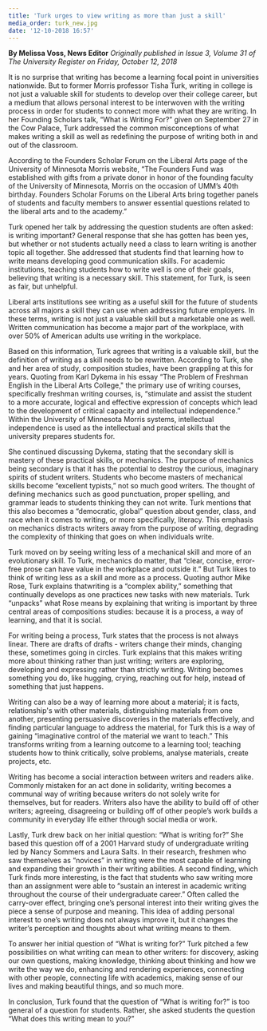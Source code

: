 ```yaml
---
title: 'Turk urges to view writing as more than just a skill'
media_order: turk_new.jpg
date: '12-10-2018 16:57'
---
```


**By Melissa Voss, News Editor** _Originally published in Issue 3, Volume 31 of The University Register on Friday, October 12, 2018_

It is no surprise that writing has become a learning focal point in universities nationwide.  But to former Morris professor Tisha Turk, writing in college is not just a valuable skill for students to develop over their college career, but a medium that allows personal interest to be interwoven with the writing process in order for students to connect more with what they are writing.  In her Founding Scholars talk, “What is Writing For?” given on September 27 in the Cow Palace, Turk addressed the common misconceptions of what makes writing a skill as well as redefining the purpose of writing both in and out of the classroom.

According to the Founders Scholar Forum on the Liberal Arts page of the University of Minnesota Morris website, “The Founders Fund was established with gifts from a private donor in honor of the founding faculty of the University of Minnesota, Morris on the occasion of UMM’s 40th birthday.  Founders Scholar Forums on the Liberal Arts bring together panels of students and faculty members to answer essential questions related to the liberal arts and to the academy.”

Turk opened her talk by addressing the question students are often asked: is writing important?  General response that she has gotten has been yes, but whether or not students actually need a class to learn writing is another topic all together.   She addressed that students find that learning how to write means developing good communication skills.  For academic institutions, teaching students how to write well is one of their goals, believing that writing is a necessary skill.  This statement, for Turk, is seen as fair, but unhelpful.

Liberal arts institutions see writing as a useful skill for the future of students across all majors a skill they can use when addressing future employers.  In these terms, writing is not just a valuable skill but a marketable one as well.  Written communication has become a major part of the workplace, with over 50% of American adults use writing in the workplace.  

Based on this information, Turk agrees that writing is a valuable skill, but the definition of writing as a skill needs to be rewritten.  According to Turk, she and her area of study, composition studies, have been grappling at this for years.  Quoting from Karl Dykema in his essay “The Problem of Freshman English in the Liberal Arts College," the primary use of writing courses, specifically freshman writing courses, is, “stimulate and assist the student to a more accurate, logical and effective expression of concepts which lead to the development of critical capacity and intellectual independence.”  Within the University of Minnesota Morris systems, intellectual independence is used as the intellectual and practical skills that the university prepares students for. 

She continued discussing Dykema, stating that the secondary skill is mastery of these practical skills, or mechanics.  The purpose of mechanics being secondary is that it has the potential to destroy the curious, imaginary spirits of student writers.  Students who become masters of mechanical skills become “excellent typists,” not so much good writers.  The thought of defining mechanics such as good punctuation, proper spelling, and grammar leads to students thinking they can not write.  Turk mentions that this also becomes a “democratic, global” question about gender, class, and race when it comes to writing, or more specifically, literacy.  This emphasis on mechanics distracts writers away from the purpose of writing, degrading the complexity of thinking that goes on when individuals write.

Turk moved on by seeing writing less of a mechanical skill and more of an evolutionary skill.  To Turk, mechanics do matter, that “clear, concise, error-free prose can have value in the workplace and outside it.” But Turk likes to think of writing less as a skill and more as a process.  Quoting author Mike Rose, Turk explains thatwriting is a “complex ability,” something that continually develops as one practices new tasks with new materials.  Turk “unpacks” what Rose means by explaining that writing is important by three central areas of compositions studies: because it is a process, a way of learning, and that it is social.

For writing being a process, Turk states that the process is not always linear.  There are drafts of drafts - writers change their minds, changing these, sometimes going in circles.  Turk explains that this makes writing more about thinking rather than just writing; writers are exploring, developing and expressing rather than strictly writing.  Writing becomes something you do, like hugging, crying, reaching out for help, instead of something that just happens.

Writing can also be a way of learning more about a material; it is facts, relationship's with other materials, distinguishing materials from one another, presenting persuasive discoveries in the materials effectively, and finding particular language to address the material, for Turk this is a way of gaining “imaginative control of the material we want to teach.”  This transforms writing from a learning outcome to a learning tool; teaching students how to think critically, solve problems, analyse materials, create projects, etc.

Writing has become a social interaction between writers and readers alike.  Commonly mistaken for an act done in solidarity, writing becomes a communal way of writing because writers do not solely write for themselves, but for readers.  Writers also have the ability to build off of other writers; agreeing, disagreeing or building off of other people’s work builds a community in everyday life either through social media or work.

Lastly, Turk drew back on her initial question: “What is writing for?”  She based this question off of a 2001 Harvard study of undergraduate writing led by Nancy Sommers and Laura Salts.  In their research, freshmen who saw themselves as “novices” in writing were the most capable of learning and expanding their growth in their writing abilities.  A second finding, which Turk finds more interesting, is the fact that students who saw writing more than an assignment were able to “sustain an interest in academic writing throughout the course of their undergraduate career.”  Often called the carry-over effect, bringing one’s personal interest into their writing gives the piece a sense of purpose and meaning.  This idea of adding personal interest to one’s writing does not always improve it, but it changes the writer’s perception and thoughts about what writing means to them.

To answer her initial question of “What is writing for?” Turk pitched a few possibilities on what writing can mean to other writers: for discovery, asking our own questions, making knowledge, thinking about thinking and how we write the way we do, enhancing and rendering experiences, connecting with other people, connecting life with academics, making sense of our lives and making beautiful things, and so much more.

In conclusion, Turk found that the question of “What is writing for?” is too general of a question for students.  Rather, she asked students the question “What does this writing mean to you?”
